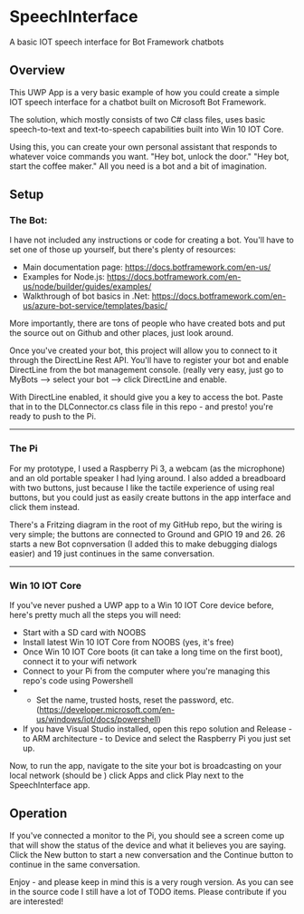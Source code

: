 # SpeechInterface
A basic IOT speech interface for Bot Framework chatbots

## Overview
This UWP App is a very basic example of how you could create a simple IOT speech interface for a chatbot built on Microsoft Bot Framework.

The solution, which mostly consists of two C# class files, uses basic speech-to-text and text-to-speech capabilities built into Win 10 IOT Core.

Using this, you can create your own personal assistant that responds to whatever voice commands you want. "Hey bot, unlock the door." "Hey bot, start the coffee maker." All you need is a bot and a bit of imagination.

## Setup
### The Bot:
I have not included any instructions or code for creating a bot. You'll have to set one of those up yourself, but there's plenty of resources:
* Main documentation page: https://docs.botframework.com/en-us/
* Examples for Node.js: https://docs.botframework.com/en-us/node/builder/guides/examples/
* Walkthrough of bot basics in .Net: https://docs.botframework.com/en-us/azure-bot-service/templates/basic/

More importantly, there are tons of people who have created bots and put the source out on Github and other places, just look around.

Once you've created your bot, this project will allow you to connect to it through the DirectLine Rest API. You'll have to register your bot and enable DirectLine from the bot management console. (really very easy, just go to MyBots --> select your bot --> click DirectLine and enable.

With DirectLine enabled, it should give you a key to access the bot. Paste that in to the DLConnector.cs class file in this repo - and presto! you're ready to push to the Pi.

---
### The Pi
For my prototype, I used a Raspberry Pi 3, a webcam (as the microphone) and an old portable speaker I had lying around. I also added a breadboard with two buttons, just because I like the tactile experience of using real buttons, but you could just as easily create buttons in the app interface and click them instead.

There's a Fritzing diagram in the root of my GitHub repo, but the wiring is very simple; the buttons are connected to Ground and GPIO 19 and 26. 26 starts a new Bot copnversation (I added this to make debugging dialogs easier) and 19 just continues in the same conversation.

---
### Win 10 IOT Core
If you've never pushed a UWP app to a Win 10 IOT Core device before, here's pretty much all the steps you will need:
* Start with a SD card with NOOBS
* Install latest Win 10 IOT Core from NOOBS (yes, it's free)
* Once Win 10 IOT Core boots (it can take a long time on the first boot), connect it to your wifi network
* Connect to your Pi from the computer where you're managing this repo's code using Powershell
* * Set the name, trusted hosts, reset the password, etc. (https://developer.microsoft.com/en-us/windows/iot/docs/powershell)
* If you have Visual Studio installed, open this repo solution and Release - to ARM architecture - to Device and select the Raspberry Pi you just set up.

Now, to run the app, navigate to the site your bot is broadcasting on your local network (should be ) click Apps and click Play next to the SpeechInterface app.

## Operation
If you've connected a monitor to the Pi, you should see a screen come up that will show the status of the device and what it believes you are saying. Click the New button to start a new conversation and the Continue button to continue in the same conversation.

Enjoy - and please keep in mind this is a very rough version. As you can see in the source code I still have a lot of TODO items. Please contribute if you are interested!